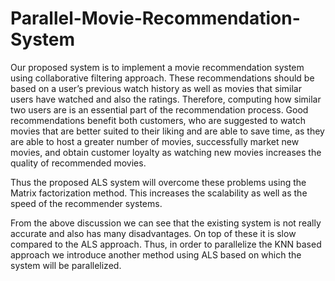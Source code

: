 # Parallel-Movie-Recommendation-System

Our proposed system is to implement a movie recommendation system using collaborative 
filtering approach. These recommendations should be based on a user’s previous watch history 
as well as movies that similar users have watched and also the ratings. Therefore, computing 
how similar two users are is an essential part of the recommendation process. Good 
recommendations benefit both customers, who are suggested to watch movies that are better 
suited to their liking and are able to save time, as they are able to host a greater number of 
movies, successfully market new movies, and obtain customer loyalty as watching new movies 
increases the quality of recommended movies.

Thus the proposed ALS system will overcome these problems using the Matrix factorization 
method. This increases the scalability as well as the speed of the recommender systems. 

From the above discussion we can see that the existing system is not really accurate and also 
has many disadvantages. On top of these it is slow compared to the ALS approach. Thus, in 
order to parallelize the KNN based approach we introduce another method using ALS based 
on which the system will be parallelized. 
